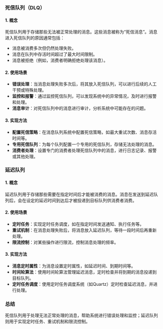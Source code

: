 ### 死信队列（DLQ）
#### 1. 概念
死信队列用于存储那些无法被正常处理的消息。这些消息被称为“死信消息”。消息进入死信队列的原因通常包括：

- 消息被消费多次但仍然处理失败。
- 消息在队列中存活时间超过了最大时间限制。
- 消息被拒绝（例如，消费者明确拒绝处理该消息）。
#### 2. 使用场景

- **错误处理**：当消息处理失败多次后，将其放入死信队列，可以进行后续的人工干预或特殊处理。
- **监控和报警**：通过监控死信队列，可以发现系统中的异常情况，及时进行报警和处理。
- **消息审计**：对死信队列中的消息进行审计，分析系统中可能存在的问题。
#### 3. 实现方法

- **配置死信策略**：在消息队列系统中配置死信策略，如最大重试次数、消息存活时间等。
- **专用死信队列**：为每个队列配置一个专用的死信队列，存储无法处理的消息。
- **消费者处理**：设置专门的消费者处理死信队列中的消息，进行日志记录、报警或其他处理。
### 延迟队列
#### 1. 概念
延迟队列用于存储那些需要在指定时间后才能被消费的消息。消息在发送到延迟队列后，会在设定的延迟时间到达后才被投递到目标队列供消费者消费。
#### 2. 使用场景

- **定时任务**：实现定时任务调度，如在指定时间发送通知、执行任务等。
- **重试机制**：在消息处理失败后，将消息放入延迟队列，等待一段时间后再重新处理。
- **限流控制**：对某些操作进行限流，控制消息处理的频率。
#### 3. 实现方法

- **消息定时属性**：为消息设置定时属性，如延迟时间、到期时间等。
- **时间轮算法**：使用时间轮算法管理延迟消息，定时检查并将到期的消息投递到目标队列。
- **定时任务调度**：使用定时任务调度系统（如Quartz）定时检查延迟消息，并进行处理。
### 总结
死信队列用于处理无法正常处理的消息，帮助系统进行错误处理和监控；延迟队列则用于实现定时任务、重试机制和限流控制。
